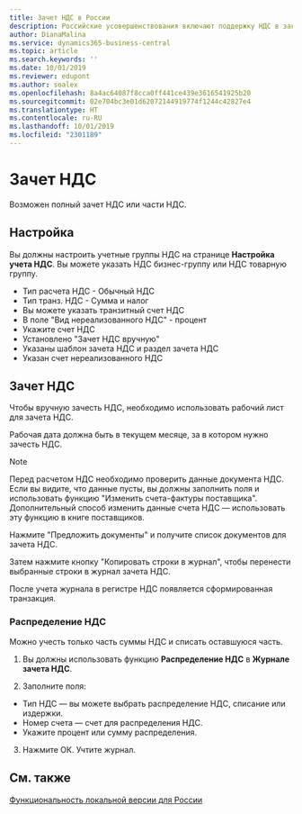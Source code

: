 ```yaml
---
title: Зачет НДС в России
description: Российские усовершенствования включают поддержку НДС в заказах на покупку.
author: DianaMalina
ms.service: dynamics365-business-central
ms.topic: article
ms.search.keywords: ''
ms.date: 10/01/2019
ms.reviewer: edupont
ms.author: soalex
ms.openlocfilehash: 8a4ac64087f8cca0ff441ce439e3616541925b20
ms.sourcegitcommit: 02e704bc3e01d62072144919774f1244c42827e4
ms.translationtype: HT
ms.contentlocale: ru-RU
ms.lasthandoff: 10/01/2019
ms.locfileid: "2301189"
---
```

# <a name="vat-settlement"></a>Зачет НДС

Возможен полный зачет НДС или части НДС.

## <a name="setup"></a>Настройка

Вы должны настроить учетные группы НДС на странице **Настройка учета НДС**. Вы можете указать НДС бизнес-группу или НДС товарную группу.  

- Тип расчета НДС - Обычный НДС
- Тип транз. НДС - Сумма и налог
- Вы можете указать транзитный счет НДС
- В поле "Вид нереализованного НДС" - процент
- Укажите счет НДС
- Установлено "Зачет НДС вручную"
- Указаны шаблон зачета НДС и раздел зачета НДС  
- Указан счет нереализованного НДС

## <a name="vat-settlement"></a>Зачет НДС

Чтобы вручную зачесть НДС, необходимо использовать рабочий лист для зачета НДС.   

Рабочая дата должна быть в текущем месяце, за в котором нужно зачесть НДС.  

> [!NOTE]
> Перед расчетом НДС необходимо проверить данные документа НДС. Если вы видите, что данные пусты, вы должны заполнить поля и использовать функцию "Изменить счета-фактуры поставщика".
> Дополнительный способ изменить данные счета НДС — использовать эту функцию в книге поставщиков.

Нажмите "Предложить документы" и получите список документов для зачета НДС.  

Затем нажмите кнопку "Копировать строки в журнал", чтобы перенести выбранные строки в журнал зачета НДС.  

После учета журнала в регистре НДС появляется сформированная транзакция.

### <a name="vat-allocation"></a>Распределение НДС

Можно учесть только часть суммы НДС и списать оставшуюся часть.

1. Вы должны использовать функцию **Распределение НДС** в **Журнале зачета НДС**.

2. Заполните поля:

- Тип НДС — вы можете выбрать распределение НДС, списание или издержки.
- Номер счета — счет для распределения НДС.
- Укажите процент или сумму распределения.

3. Нажмите ОК. Учтите журнал.

## <a name="see-also"></a>См. также

[Функциональность локальной версии для России](russia-local-functionality.md)  

